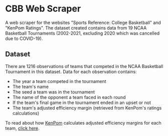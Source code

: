 # CBB Web Scraper

A web scraper for the websites "Sports Reference: College Basketball" and "KenPom Ratings". The dataset created contains data from 19 NCAA Basketball Tournaments (2002-2021, excluding 2020 which was cancelled due to COVID-19). 

## Dataset
There are 1216 observations of teams that competed in the NCAA Basketball Tournament in this dataset.
Data for each observation contains:
* The year a team competed in the tournament
* The team's name
* The seed a team was in the tournament
* The name of the opponent a team faced in each round
* If the team's final game in the tournament ended in an upset or not
* The team's adjusted efficiency margin (retrieved from KenPom's ratings calculations)

To read about how [KenPom](https://kenpom.com/) calculates adjusted efficiency margins for each team, [click here](https://kenpom.com/blog/national-efficiency/).
